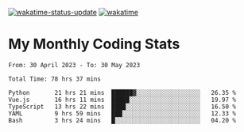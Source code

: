[![wakatime-status-update](https://github.com/noopurphalak/noopurphalak/workflows/wakatime-status-update/badge.svg)](https://github.com/noopurphalak/noopurphalak/actions/workflows/main.yml)
[![wakatime](https://wakatime.com/badge/user/80ace140-ef40-4fdd-b8ed-f3be3d2e1aea.svg)](https://wakatime.com/@80ace140-ef40-4fdd-b8ed-f3be3d2e1aea)

# My Monthly Coding Stats

<!--START_SECTION:waka-->

```text
From: 30 April 2023 - To: 30 May 2023

Total Time: 78 hrs 37 mins

Python       21 hrs 21 mins  ██████▓░░░░░░░░░░░░░░░░░░   26.35 %
Vue.js       16 hrs 11 mins  █████░░░░░░░░░░░░░░░░░░░░   19.97 %
TypeScript   13 hrs 22 mins  ████░░░░░░░░░░░░░░░░░░░░░   16.50 %
YAML         9 hrs 59 mins   ███░░░░░░░░░░░░░░░░░░░░░░   12.33 %
Bash         3 hrs 24 mins   █░░░░░░░░░░░░░░░░░░░░░░░░   04.20 %
```

<!--END_SECTION:waka-->
